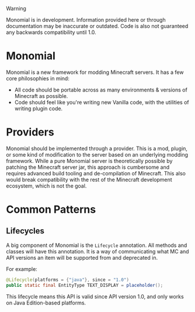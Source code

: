 > [!WARNING]
> Monomial is in development. Information provided here or through documentation may be inaccurate or outdated.
> Code is also not guaranteed any backwards compatibility until 1.0.

# Monomial
Monomial is a new framework for modding Minecraft servers. It has a few core philosophies in mind:
- All code should be portable across as many environments & versions of Minecraft as possible.
- Code should feel like you're writing new Vanilla code, with the utilities of writing plugin code.

# Providers
Monomial should be implemented through a provider. This is a mod, plugin, or some kind of modification to the server
based on an underlying modding framework. While a pure Monomial server is theoretically possible by patching the Minecraft
server jar, this approach is cumbersome and requires advanced build tooling and de-compilation of Minecraft. This also 
would break compatibility with the rest of the Minecraft development ecosystem, which is not the goal.

# Common Patterns
## Lifecycles
A big component of Monomial is the `Lifecycle` annotation. All methods and classes will have this annotation. It is a 
way of communicating what MC and API versions an item will be supported from and deprecated in.

For example:
```java
@Lifecycle(platforms = {"java"}, since = "1.0")
public static final EntityType TEXT_DISPLAY = placeholder();
```
This lifecycle means this API is valid since API version 1.0, and only works on Java Edition-based platforms.